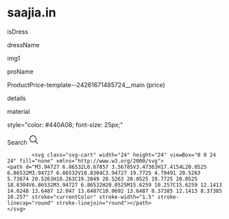 # saajia.in

isDress

dressName


img1

proName

ProductPrice-template--24261671485724__main (price)

details

material

 style="color: #440A08; font-size: 25px;"

 <span class="modal__toggle-open site-header__link  d-lg-inline-flex d-none header-search-icon" aria-hidden="true" focusable="false" role="presentation">
              <span class="search-text">Search</span>
              <svg aria-hidden="true" fill="none" focusable="false" width="24" class="svg-search" viewBox="0 0 24 24">
      <path d="M10.364 3a7.364 7.364 0 1 0 0 14.727 7.364 7.364 0 0 0 0-14.727Z" stroke="currentColor" stroke-width="1.5" stroke-miterlimit="10"></path>
      <path d="M15.857 15.858 21 21.001" stroke="currentColor" stroke-width="1.5" stroke-miterlimit="10" stroke-linecap="round"></path>
    </svg>
            </span>

            <svg class="svg-cart" width="24" height="24" viewBox="0 0 24 24" fill="none" xmlns="http://www.w3.org/2000/svg">
    <path d="M3.94727 6.86532L6.67857 3.56785V3.47363H17.4154L20.0525 6.86532M3.94727 6.86532V18.8304C3.94727 19.7725 4.79491 20.5263 5.73674 20.5263H18.263C19.2049 20.5263 20.0525 19.7725 20.0525 18.8304V6.86532M3.94727 6.86532H20.0525M15.6259 10.257C15.6259 12.1413 14.0248 13.6487 12.047 13.6487C10.0692 13.6487 8.37385 12.1413 8.37385 10.257" stroke="currentColor" stroke-width="1.5" stroke-linecap="round" stroke-linejoin="round"></path>
    </svg>